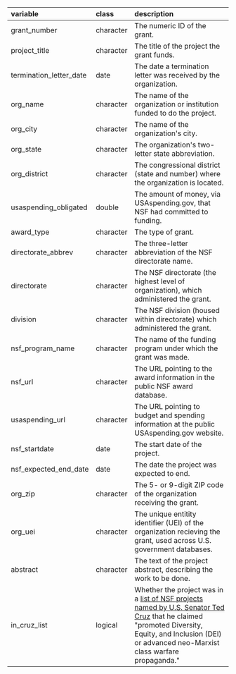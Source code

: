 |variable                |class     |description                           |
|:-----------------------|:---------|:-------------------------------------|
|grant_number            |character |The numeric ID of the grant. |
|project_title           |character |The title of the project the grant funds. |
|termination_letter_date |date      |The date a termination letter was received by the organization. |
|org_name                |character |The name of the organization or institution funded to do the project. |
|org_city                |character |The name of the organization's city. |
|org_state               |character |The organization's two-letter state abbreviation. |
|org_district            |character |The congressional district (state and number) where the organization is located. |
|usaspending_obligated   |double    |The amount of money, via USAspending.gov, that NSF had committed to funding. |
|award_type              |character |The type of grant. |
|directorate_abbrev      |character |The three-letter abbreviation of the NSF directorate name. |
|directorate             |character |The NSF directorate (the highest level of organization), which administered the grant. |
|division                |character |The NSF division (housed within directorate) which administered the grant. |
|nsf_program_name        |character |The name of the funding program under which the grant was made. |
|nsf_url                 |character |The URL pointing to the award information in the public NSF award database. |
|usaspending_url         |character |The URL pointing to budget and spending information at the public USAspending.gov website. |
|nsf_startdate           |date      |The start date of the project. |
|nsf_expected_end_date   |date      |The date the project was expected to end. |
|org_zip                 |character |The 5- or 9-digit ZIP code of the organization receiving the grant. |
|org_uei                 |character |The unique entitity identifier (UEI) of the organization recieving the grant, used across U.S. government databases. |
|abstract                |character |The text of the project abstract, describing the work to be done. |
|in_cruz_list            |logical   |Whether the project was in a [list of NSF projects named by U.S. Senator Ted Cruz](https://democrats-science.house.gov/imo/media/doc/democratic_staff_report-defending_hidden_figures.pdf) that he claimed "promoted Diversity, Equity, and Inclusion (DEI) or advanced neo-Marxist class warfare propaganda." |
